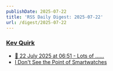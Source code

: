 ```yaml
---
publishDate: 2025-07-22
title: 'RSS Daily Digest: 2025-07-22'
url: /digest/2025-07-22
---
```


### [Kev Quirk](https://kevquirk.com/)

  * [
                  📝 22 July 2025 at 06:51 - Lots of …...              ](https://kevquirk.com/notes/20250722-0651)
  * [
                  I Don't See the Point of Smartwatches              ](https://kevquirk.com/blog/i-don-t-see-the-point-of-smartwatches)
  
